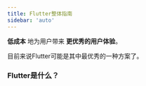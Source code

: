```yaml
---
title: Flutter整体指南
sidebar: 'auto'
---
```


**低成本** 地为用户带来 **更优秀的用户体验**。

目前来说Flutter可能是其中最优秀的一种方案了。

### Flutter是什么？